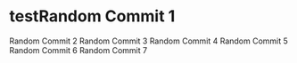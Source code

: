 # testRandom Commit 1
Random Commit 2
Random Commit 3
Random Commit 4
Random Commit 5
Random Commit 6
Random Commit 7
